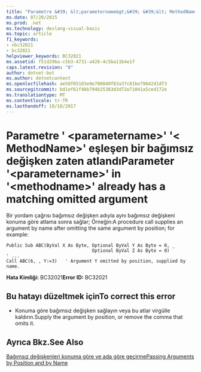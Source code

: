 ```yaml
---
title: "Parametre &#39; &lt;parametername&gt;&#39; &#39;&lt; MethodName&gt;&#39; eşleşen bir bağımsız değişken zaten atlandı"
ms.date: 07/20/2015
ms.prod: .net
ms.technology: devlang-visual-basic
ms.topic: article
f1_keywords:
- vbc32021
- bc32021
helpviewer_keywords: BC32021
ms.assetid: f51d29ba-c5b3-4731-a426-4c5ba11b4e1f
caps.latest.revision: "8"
author: dotnet-bot
ms.author: dotnetcontent
ms.openlocfilehash: ae58f05103e9e780849f83a37c81be79842d1df3
ms.sourcegitcommit: bd1ef61f4bb794b25383d3d72e71041a5ced172e
ms.translationtype: MT
ms.contentlocale: tr-TR
ms.lasthandoff: 10/18/2017
---
```

# <a name="parameter-39ltparameternamegt39-in-39ltmethodnamegt39-already-has-a-matching-omitted-argument"></a><span data-ttu-id="82828-102">Parametre &#39; &lt;parametername&gt;&#39; &#39;&lt; MethodName&gt;&#39; eşleşen bir bağımsız değişken zaten atlandı</span><span class="sxs-lookup"><span data-stu-id="82828-102">Parameter &#39;&lt;parametername&gt;&#39; in &#39;&lt;methodname&gt;&#39; already has a matching omitted argument</span></span>
<span data-ttu-id="82828-103">Bir yordam çağrısı bağımsız değişken adıyla aynı bağımsız değişkeni konuma göre atlama sonra sağlar; Örneğin:</span><span class="sxs-lookup"><span data-stu-id="82828-103">A procedure call supplies an argument by name after omitting the same argument by position; for example:</span></span>  
  
```  
Public Sub ABC(ByVal X As Byte, Optional ByVal Y As Byte = 0, _  
                                Optional ByVal Z As Byte = 0)  
' ...  
Call ABC(6, , Y:=3)   ' Argument Y omitted by position, supplied by name.  
```  
  
 <span data-ttu-id="82828-104">**Hata Kimliği:** BC32021</span><span class="sxs-lookup"><span data-stu-id="82828-104">**Error ID:** BC32021</span></span>  
  
## <a name="to-correct-this-error"></a><span data-ttu-id="82828-105">Bu hatayı düzeltmek için</span><span class="sxs-lookup"><span data-stu-id="82828-105">To correct this error</span></span>  
  
-   <span data-ttu-id="82828-106">Konuma göre bağımsız değişken sağlayın veya bu atlar virgülle kaldırın.</span><span class="sxs-lookup"><span data-stu-id="82828-106">Supply the argument by position, or remove the comma that omits it.</span></span>  
  
## <a name="see-also"></a><span data-ttu-id="82828-107">Ayrıca Bkz.</span><span class="sxs-lookup"><span data-stu-id="82828-107">See Also</span></span>  
 [<span data-ttu-id="82828-108">Bağımsız değişkenleri konuma göre ve ada göre geçirme</span><span class="sxs-lookup"><span data-stu-id="82828-108">Passing Arguments by Position and by Name</span></span>](../../visual-basic/programming-guide/language-features/procedures/passing-arguments-by-position-and-by-name.md)
